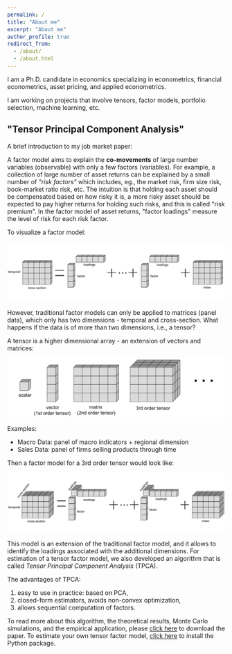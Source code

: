 ```yaml
---
permalink: /
title: "About me"
excerpt: "About me"
author_profile: true
redirect_from:
  - /about/
  - /about.html
---
```


I am a Ph.D. candidate in economics specializing in econometrics, financial econometrics, asset pricing, and applied econometrics.

I am working on projects that involve tensors, factor models, portfolio selection, machine learning, etc.

## "Tensor Principal Component Analysis"
A brief introduction to my job market paper:

A factor model aims to explain the **co-movements** of large number variables (observable) with only a few factors (variables). For example, a collection of large number of asset returns can be explained by a small number of *"risk factors"* which includes, eg., the market risk, firm size risk, book-market ratio risk, etc. The intuition is that holding each asset should be compensated based on how risky it is, a more risky asset should be expected to pay higher returns for holding such risks, and this is called "risk premium". In the factor model of asset returns, "factor loadings" measure the level of risk for each risk factor.

To visualize a factor model:

![This is an alt text.](/files/SVD.png)

However, traditional factor models can only be applied to matrices (panel data), which only has two dimensions - temporal and cross-section. What happens if the data is of more than two dimensions, i.e., a tensor?

A tensor is a higher dimensional array - an extension of vectors and matrices:

![This is an alt text.](/files/Tensors.png)

Examples:
* Macro Data: panel of macro indicators + regional dimension
* Sales Data: panel of firms selling products through time

Then a factor model for a 3rd order tensor would look like:

![This is an alt text.](/files/tensor_CPD.png)

This model is an extension of the traditional factor model, and it allows to identify the loadings associated with the additional dimensions. For estimation of a tensor factor model, we also developed an algorithm that is called *Tensor Principal Component Analysis* (TPCA).

The advantages of TPCA:
1. easy to use in practice: based on PCA,
1. closed-form estimators, avoids non-convex optimization,
1. allows sequential computation of factors.

To read more about this algorithm, the theoretical results, Monte Carlo simulations, and the empirical application, please [click here](https://arxiv.org/abs/2212.12981) to download the paper. To estimate your own tensor factor model, [click here](https://github.com/junsupan/TensorPCA) to install the Python package.
